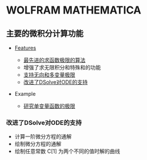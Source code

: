 # WOLFRAM MATHEMATICA

## 主要的微积分计算功能

* [Features](https://www.wolfram.com/language/12/core-calculus/?product=mathematica)
  * [最先进的求函数极限的算法](https://reference.wolfram.com/language/ref/Limit.html)
  * 增强了求无限积分和特殊和的功能
  * [支持无向和多变量极限](https://reference.wolfram.com/language/ref/Limit.html)
  * [改进了DSolve对ODE的支持](https://reference.wolfram.com/language/ref/DSolve.html)

* Example
  * [研究单变量函数的极限](https://www.wolfram.com/language/12/core-calculus/investigate-the-limit-behavior-of-a-univariate-function.html.zh?product=mathematica)

### 改进了DSolve对ODE的支持

* 计算一阶微分方程的通解
* 绘制微分方程的通解
* 绘制任意常数 C[1] 为两个不同的值时解的曲线
